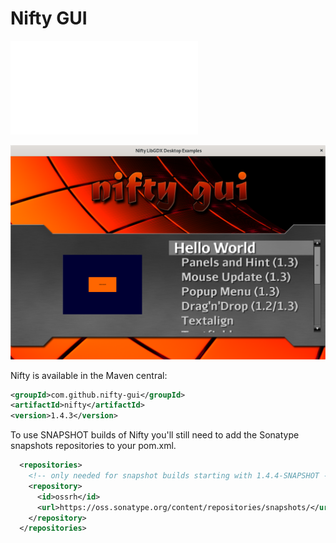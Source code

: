 # Nifty GUI

![Getting_Started](documentation/Getting_Started.md)

![Nifty](documentation/Helloworld.png)

Nifty is available in the Maven central:

```XML
<groupId>com.github.nifty-gui</groupId>
<artifactId>nifty</artifactId>
<version>1.4.3</version>
```

To use SNAPSHOT builds of Nifty you'll still need to add the Sonatype snapshots repositories to your pom.xml.

```XML
  <repositories>
    <!-- only needed for snapshot builds starting with 1.4.4-SNAPSHOT -->
    <repository>
      <id>ossrh</id>
      <url>https://oss.sonatype.org/content/repositories/snapshots/</url>
    </repository>
  </repositories>
```

